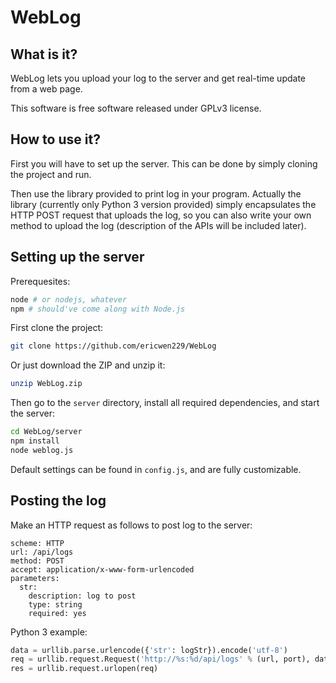 WebLog
========

What is it?
--------

WebLog lets you upload your log to the server
 and get real-time update from a web page.

This software is free software released under GPLv3
 license.

How to use it?
--------

First you will have to set up the server. This can be done
 by simply cloning the project and run.

Then use the library provided to print log in your program.
 Actually the library (currently only Python 3 version
 provided) simply encapsulates the HTTP POST request that
 uploads the log, so you can also write your own method to
 upload the log (description of the APIs will be included
 later).

Setting up the server
--------

Prerequesites:

```sh
node # or nodejs, whatever
npm # should've come along with Node.js
```

First clone the project:

```sh
git clone https://github.com/ericwen229/WebLog
```

Or just download the ZIP and unzip it:

```sh
unzip WebLog.zip
```

Then go to the `server` directory, install
 all required dependencies, and start the
 server:

```sh
cd WebLog/server
npm install
node weblog.js
```

Default settings can be found in `config.js`, and
 are fully customizable.

Posting the log
--------

Make an HTTP request as follows to post log to
 the server:

```
scheme: HTTP
url: /api/logs
method: POST
accept: application/x-www-form-urlencoded
parameters:
  str:
    description: log to post
    type: string
	required: yes
```

Python 3 example:

```python
data = urllib.parse.urlencode({'str': logStr}).encode('utf-8')
req = urllib.request.Request('http://%s:%d/api/logs' % (url, port), data=data)
res = urllib.request.urlopen(req)
```

